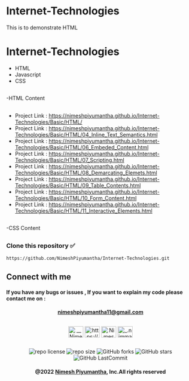 # Internet-Technologies
This is to demonstrate HTML
# Internet-Technologies

* HTML
* Javascript
* CSS

##
-HTML Content
##

* Project Link : https://nimeshpiyumantha.github.io/Internet-Technologies/Basic/HTML/
* Project Link : https://nimeshpiyumantha.github.io/Internet-Technologies/Basic/HTML/04_Inline_Text_Semantics.html
* Project Link : https://nimeshpiyumantha.github.io/Internet-Technologies/Basic/HTML/06_Embeded_Content.html
* Project Link : https://nimeshpiyumantha.github.io/Internet-Technologies/Basic/HTML/07_Scripting.html
* Project Link : https://nimeshpiyumantha.github.io/Internet-Technologies/Basic/HTML/08_Demarcating_Elemets.html
* Project Link : https://nimeshpiyumantha.github.io/Internet-Technologies/Basic/HTML/09_Table_Contents.html
* Project Link : https://nimeshpiyumantha.github.io/Internet-Technologies/Basic/HTML/10_Form_Content.html
* Project Link : https://nimeshpiyumantha.github.io/Internet-Technologies/Basic/HTML/11_Interactive_Elements.html

##
-CSS Content
##

###  
### Clone this repository ✅
```md
https://github.com/NimeshPiyumantha/Internet-Technologies.git
```
##  Connect with me
#### If you have any bugs or issues , If you want to explain my code please contact me on :
<div align="center">

#### nimeshpiyumantha11@gmail.com
</div>

##
<p align="center">
<a href="https://twitter.com/NPiyumantha60"><img align="center" src="https://raw.githubusercontent.com/rahuldkjain/github-profile-readme-generator/master/src/images/icons/Social/twitter.svg" alt="__NimeshPiyumantha__" height="30" width="40" /></a>
<a href="https://www.linkedin.com/in/nimesh-piyumantha-33736a222" target="blank"><img align="center" src="https://raw.githubusercontent.com/rahuldkjain/github-profile-readme-generator/master/src/images/icons/Social/linked-in-alt.svg" alt="https://www.linkedin.com/public-profile/settings?trk=d_flagship3_profile_self_view_public_profile" height="30" width="40" /></a>
<a href="https://www.facebook.com/profile.php?id=100025931563090" target="blank"><img align="center" src="https://raw.githubusercontent.com/rahuldkjain/github-profile-readme-generator/master/src/images/icons/Social/facebook.svg" alt="Nimesh Piyumantha" height="30" width="40" /></a>
<a href="https://www.instagram.com/_.nimmaa._/" target="blank"><img align="center" src="https://raw.githubusercontent.com/rahuldkjain/github-profile-readme-generator/master/src/images/icons/Social/instagram.svg" alt="_.nimmaa._" height="30" width="40" /></a>
</p>

##
<div align="center">

![repo license](https://img.shields.io/github/license/NimeshPiyumantha/Internet-Technologies?&labelColor=black&color=3867d6&style=for-the-badge)
![repo size](https://img.shields.io/github/repo-size/NimeshPiyumantha/Internet-Technologies?label=Repo%20Size&style=for-the-badge&labelColor=black&color=20bf6b)
![GitHub forks](https://img.shields.io/github/forks/NimeshPiyumantha/Internet-Technologies?&labelColor=black&color=0fb9b1&style=for-the-badge)
![GitHub stars](https://img.shields.io/github/stars/NimeshPiyumantha/Internet-Technologies?&labelColor=black&color=f7b731&style=for-the-badge)
![GitHub LastCommit](https://img.shields.io/github/last-commit/NimeshPiyumantha/Internet-Technologies?logo=github&labelColor=black&color=d1d8e0&style=for-the-badge)
</div>

<div align="center">

#### @2022 [Nimesh Piyumantha](https://github.com/NimeshPiyumantha/), Inc.All rights reserved
</div>
